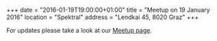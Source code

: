 +++
date = "2016-01-19T19:00:00+01:00"
title = "Meetup on 19 January 2016"
location = "Spektral"
address = "Lendkai 45, 8020 Graz"
+++

For updates please take a look at our
[Meetup page](http://www.meetup.com/Graz-Open-Source-Meetup/events/227398946/).
